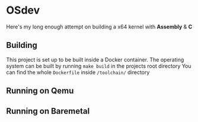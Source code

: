 # OSdev

Here's my long enough attempt on building a x64 kernel with **Assembly** & **C**

## Building

This project is set up to be built inside a Docker container.
The operating system can be built by running `make build` in the projects root directory
You can find the whole `Dockerfile` inside `/toolchain/` directory

## Running on Qemu
## Running on Baremetal
